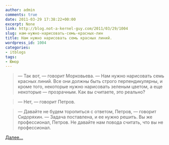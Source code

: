```yaml
---
author: admin
comments: true
date: 2011-03-29 17:38:22+00:00
excerpt: None
link: http://blog.not-a-kernel-guy.com/2011/03/29/1004
slug: нам-нужно-нарисовать-семь-красных-лин
title: Нам нужно нарисовать семь красных линий.
wordpress_id: 1004
categories:
- itblogs
tags:
- Юмор
---
```


> — Так вот, — говорит Морковьева. — Нам нужно нарисовать семь красных линий. Все они должны быть строго перпендикулярны, и кроме того, некоторые нужно нарисовать зеленым цветом, а еще некоторые — прозрачным. Как вы считаете, это реально?


> — Нет, — говорит Петров.


> — Давайте не будем торопиться с ответом, Петров, — говорит Сидоряхин. — Задача поставлена, и ее нужно решить. Вы же профессионал, Петров. Не давайте нам повода считать, что вы не профессионал.



[Далее...](http://alex-aka-jj.livejournal.com/66984.html)
